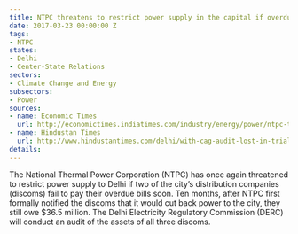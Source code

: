 ```yaml
---
title: NTPC threatens to restrict power supply in the capital if overdues remain unpaid
date: 2017-03-23 00:00:00 Z
tags:
- NTPC
states:
- Delhi
- Center-State Relations
sectors:
- Climate Change and Energy
subsectors:
- Power
sources:
- name: Economic Times
  url: http://economictimes.indiatimes.com/industry/energy/power/ntpc-to-restrict-power-supply-to-delhi-if-bses-discoms-fail-to-clear-dues-soon/articleshow/57649201.cms
- name: Hindustan Times
  url: http://www.hindustantimes.com/delhi/with-cag-audit-lost-in-trial-now-derc-will-audit-discoms/story-d2AKhELJNIiviJtrgAX46J.html
details: 
---
```


The National Thermal Power Corporation (NTPC) has once again threatened to restrict power supply to Delhi if two of the city’s distribution companies (discoms) fail to pay their overdue bills soon. Ten months, after NTPC first formally notified the discoms that it would cut back power to the city, they still owe $36.5 million. The Delhi Electricity Regulatory Commission (DERC) will conduct an audit of the assets of all three discoms.
